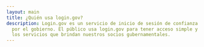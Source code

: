 ```yaml
---
layout: main
title: ¿Quién usa login.gov?
description: Login.gov es un servicio de inicio de sesión de confianza emitido
  por el gobierno. El público usa login.gov para tener acceso simple y seguro a
  los servicios que brindan nuestros socios gubernamentales.
---
```

